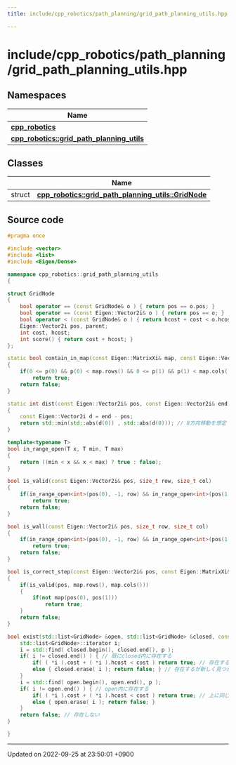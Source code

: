 ```yaml
---
title: include/cpp_robotics/path_planning/grid_path_planning_utils.hpp

---
```


# include/cpp_robotics/path_planning/grid_path_planning_utils.hpp



## Namespaces

| Name           |
| -------------- |
| **[cpp_robotics](/cpp_robotics/doxybook/Namespaces/namespacecpp__robotics/)**  |
| **[cpp_robotics::grid_path_planning_utils](/cpp_robotics/doxybook/Namespaces/namespacecpp__robotics_1_1grid__path__planning__utils/)**  |

## Classes

|                | Name           |
| -------------- | -------------- |
| struct | **[cpp_robotics::grid_path_planning_utils::GridNode](/cpp_robotics/doxybook/Classes/structcpp__robotics_1_1grid__path__planning__utils_1_1GridNode/)**  |




## Source code

```cpp
#pragma once

#include <vector>
#include <list>
#include <Eigen/Dense>

namespace cpp_robotics::grid_path_planning_utils
{

struct GridNode
{
    bool operator == (const GridNode& o ) { return pos == o.pos; }
    bool operator == (const Eigen::Vector2i& o ) { return pos == o; }
    bool operator < (const GridNode& o ) { return hcost + cost < o.hcost + o.cost; }
    Eigen::Vector2i pos, parent;
    int cost, hcost;
    int score() { return cost + hcost; }
};

static bool contain_in_map(const Eigen::MatrixXi& map, const Eigen::Vector2i& p)
{
    if(0 <= p(0) && p(0) < map.rows() && 0 <= p(1) && p(1) < map.cols())
        return true;
    return false;
}

static int dist(const Eigen::Vector2i& pos, const Eigen::Vector2i& end)
{
    const Eigen::Vector2i d = end - pos;
    return std::min(std::abs(d(0)) , std::abs(d(0))); // 8方向移動を想定 https://qiita.com/2dgames_jp/items/f29e915357c1decbc4b7#%E6%8E%A2%E7%B4%A2%E3%82%92%E9%96%8B%E5%A7%8B
}

template<typename T>
bool in_range_open(T x, T min, T max) 
{
    return ((min < x && x < max) ? true : false);
}

bool is_valid(const Eigen::Vector2i& pos, size_t row, size_t col)
{
    if(in_range_open<int>(pos(0), -1, row) && in_range_open<int>(pos(1), -1, col))
        return true;
    return false;
}

bool is_wall(const Eigen::Vector2i& pos, size_t row, size_t col)
{
    if(in_range_open<int>(pos(0), -1, row) && in_range_open<int>(pos(1), -1, col))
        return true;
    return false;
}

bool is_correct_step(const Eigen::Vector2i& pos, const Eigen::MatrixXi& map)
{
    if(is_valid(pos, map.rows(), map.cols()))
    {
        if(not map(pos(0), pos(1)))
            return true;
    }
    return false;
}

bool exist(std::list<GridNode> &open, std::list<GridNode> &closed, const Eigen::Vector2i& p, int cost) {
    std::list<GridNode>::iterator i;
    i = std::find( closed.begin(), closed.end(), p );
    if( i != closed.end() ) { // 既にclosed内に存在する
        if( ( *i ).cost + ( *i ).hcost < cost ) return true; // 存在するのでtrueを返す
        else { closed.erase( i ); return false; } // 存在するが新しく見つかったほうがコストが小さいので書き換えるために消して、falseを返す
    }
    i = std::find( open.begin(), open.end(), p );
    if( i != open.end() ) { // open内に存在する
        if( ( *i ).cost + ( *i ).hcost < cost ) return true; // 上に同じ
        else { open.erase( i ); return false; }
    }
    return false; // 存在しない
}

}
```


-------------------------------

Updated on 2022-09-25 at 23:50:01 +0900
